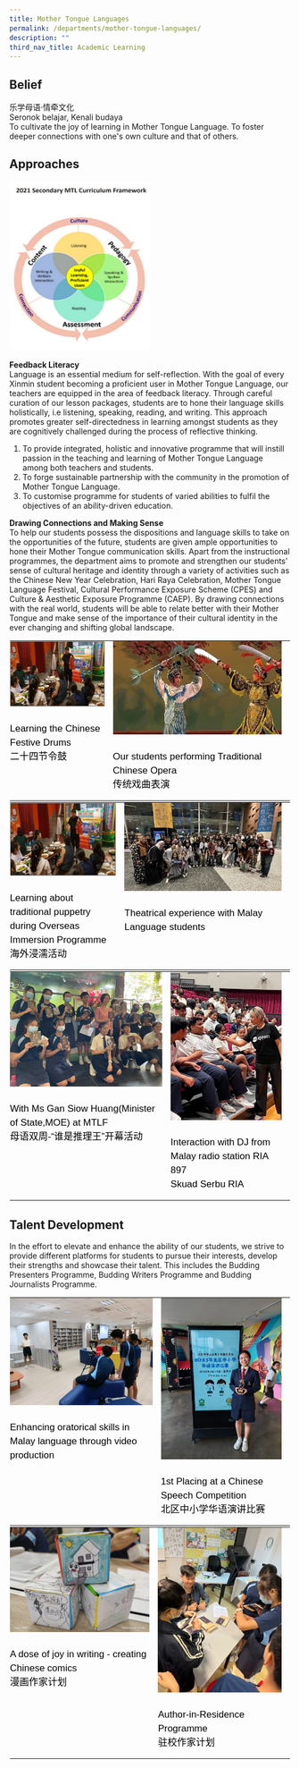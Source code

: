 ```yaml
---
title: Mother Tongue Languages
permalink: /departments/mother-tongue-languages/
description: ""
third_nav_title: Academic Learning
---
```

Belief
------

乐学母语·情牵文化<br>
Seronok belajar, Kenali budaya<br>
To cultivate the joy of learning in Mother Tongue Language. To foster deeper connections with one's own culture and that of others.


Approaches
-------

<style>  
img {  
  display: block;  
  margin-left: auto;  
  margin-right: auto;  
}  
</style>  
<img src="/images/MTL%20Curriculum%20Framework.jpeg" alt="MTL Curriculum Framework" style="width:50%;">  
  
**Feedback Literacy**<br>
Language is an essential medium for self-reflection. With the goal of every Xinmin student becoming a proficient user in Mother Tongue Language, our teachers are equipped in the area of feedback literacy. Through careful curation of our lesson packages, students are to hone their language skills holistically, i.e listening, speaking, reading, and writing. This approach promotes greater self-directedness in learning amongst students as they are cognitively challenged during the process of reflective thinking. 

1. To provide integrated, holistic and innovative programme that will instill passion in the teaching and learning of Mother Tongue Language among both teachers and students.
2. To forge sustainable partnership with the community in the promotion of Mother Tongue Language.
3. To customise programme for students of varied abilities to fulfil the objectives of an ability-driven education.

**Drawing Connections and Making Sense**<br>
To help our students possess the dispositions and language skills to take on the opportunities of the future, students are given ample opportunities to hone their Mother Tongue communication skills. Apart from the instructional programmes, the department aims to promote and strengthen our students’ sense of cultural heritage and identity through a variety of activities such as the Chinese New Year Celebration, Hari Raya Celebration, Mother Tongue Language Festival, Cultural Performance Exposure Scheme (CPES) and Culture &amp; Aesthetic Exposure Programme (CAEP).  By drawing connections with the real world, students will be able to relate better with their Mother Tongue and make sense of the importance of their cultural identity in the ever changing and shifting global landscape.

<table style="margin: auto;
    outline: 0px;
    padding: 0px;
    border-collapse: collapse;
    clear: both;
    border: 1px solid transparent;
    table-layout: fixed;" class="ive_eobj_center ives_tab_kosong">
  <tbody style="margin: 0px; outline: 0px; padding: 0px">
    <tr style="margin: 0px; outline: 0px; padding: 0px">
      <td style="margin: 0px;
          outline: 0px;
          padding: 0px 15px 15px 0px;
          vertical-align: top;">
        <img style="width=" class="ive_eobj_center" alt="Math_1.jpg" src="/images/Mother_Tongue/Department_programmes/mother_tongue_13.jpg">
        <div style="margin: 0px;
            outline: 0px;
            padding: 0px;
            line-height: 24.99px;
            color: rgb(0, 0, 0);
            font-family: Helvetica, sans-serif;
            font-size: 17px;
            font-weight: 400;
            text-align: left;">
          <br>
          Learning the Chinese Festive Drums<br>二十四节令鼓 
        </div>
      </td>
      <td style="margin: 0px;
          outline: 0px;
          padding: 0px 15px 15px 0px;
          vertical-align: top;">
        <img style="width=" class="ive_eobj_center" alt="Math_2.jpg" src="/images/Mother_Tongue/Department_programmes/mother_tongue_1.jpg">
        <div style="margin: 0px;
            outline: 0px;
            padding: 0px;
            line-height: 24.99px;
            color: rgb(0, 0, 0);
            font-family: Helvetica, sans-serif;
            font-size: 17px;
            font-weight: 400;
            text-align: left;">
          <br>
          Our students performing Traditional Chinese Opera<br>传统戏曲表演
        </div>
      </td>
    </tr>
  </tbody>
</table>
<table class="ive_eobj_center ives_tab_kosong" style="margin: auto;
    outline: 0px;
    padding: 0px;
    border-collapse: collapse;
    clear: both;
    border: 1px solid transparent;
    table-layout: fixed;">
  <tbody style="margin: 0px; outline: 0px; padding: 0px">
    <tr style="margin: 0px; outline: 0px; padding: 0px">
      <td style="margin: 0px;
          outline: 0px;
          padding: 0px 15px 15px 0px;
          vertical-align: top;">
        <img src="/images/Mother_Tongue/Department_programmes/mother_tongue_13.jpg" alt="Math_1.jpg" class="ive_eobj_center" style="width=">
        <div style="margin: 0px;
            outline: 0px;
            padding: 0px;
            line-height: 24.99px;
            color: rgb(0, 0, 0);
            font-family: Helvetica, sans-serif;
            font-size: 17px;
            font-weight: 400;
            text-align: left;">
          <br>
          Learning about traditional puppetry during Overseas Immersion Programme             
          <br>
          海外浸濡活动
        </div>
      </td>
      <td style="margin: 0px;
          outline: 0px;
          padding: 0px 15px 15px 0px;
          vertical-align: top;">
        <img src="/images/Mother_Tongue/Department_programmes/mother_tongue_9.jpg" width="100%" alt="Math_2.jpg" class="ive_eobj_center" style="width=">
        <div style="margin: 0px;
            outline: 0px;
            padding: 0px;
            line-height: 24.99px;
            color: rgb(0, 0, 0);
            font-family: Helvetica, sans-serif;
            font-size: 17px;
            font-weight: 400;
            text-align: left;">
          <br>
          Theatrical experience with Malay Language students     
        </div>
      </td>
    </tr>
  </tbody>
</table>

<table class="ive_eobj_center ives_tab_kosong" style="margin: auto;
    outline: 0px;
    padding: 0px;
    border-collapse: collapse;
    clear: both;
    border: 1px solid transparent;
    table-layout: fixed;">
  <tbody style="margin: 0px; outline: 0px; padding: 0px">
    <tr style="margin: 0px; outline: 0px; padding: 0px">
      <td style="margin: 0px;
          outline: 0px;
          padding: 0px 15px 15px 0px;
          vertical-align: top;">
        <img src="/images/Mother_Tongue/Department_programmes/mother_tongue_5.jpg" alt="Math_1.jpg" class="ive_eobj_center" style="width=">
        <div style="margin: 0px;
            outline: 0px;
            padding: 0px;
            line-height: 24.99px;
            color: rgb(0, 0, 0);
            font-family: Helvetica, sans-serif;
            font-size: 17px;
            font-weight: 400;
            text-align: left;">
          <br>
          With Ms Gan Siow Huang(Minister of State,MOE) at MTLF
          <br>
          母语双周-“谁是推理王”开幕活动
        </div>
      </td>
      <td style="margin: 0px;
          outline: 0px;
          padding: 0px 15px 15px 0px;
          vertical-align: top;">
        <img src="/images/Mother_Tongue/Department_programmes/mother_tongue_3.jpg" alt="Math_2.jpg" class="ive_eobj_center" style="width=">
        <div style="margin: 0px;
            outline: 0px;
            padding: 0px;
            line-height: 24.99px;
            color: rgb(0, 0, 0);
            font-family: Helvetica, sans-serif;
            font-size: 17px;
            font-weight: 400;
            text-align: left;">
          <br>
          Interaction with DJ from Malay radio station RIA 897<br>
          Skuad Serbu RIA 
        </div>
      </td>
    </tr>
  </tbody>
</table>


Talent Development
-------
In the effort to elevate and enhance the ability of our students, we strive to provide different platforms for students to pursue their interests, develop their strengths and showcase their talent. This includes the Budding Presenters Programme, Budding Writers Programme and Budding Journalists Programme.

<table style="margin: auto;
    outline: 0px;
    padding: 0px;
    border-collapse: collapse;
    clear: both;
    border: 1px solid transparent;
    table-layout: fixed;" class="ive_eobj_center ives_tab_kosong">
  <tbody style="margin: 0px; outline: 0px; padding: 0px">
    <tr style="margin: 0px; outline: 0px; padding: 0px">
      <td style="margin: 0px;
          outline: 0px;
          padding: 0px 15px 15px 0px;
          vertical-align: top;">
        <img style="width=100%" class="ive_eobj_center" alt="Math_1.jpg" src="/images/Mother_Tongue/Department_programmes/mother_tongue_8.jpg">
        <div style="margin: 0px;
            outline: 0px;
            padding: 0px;
            line-height: 24.99px;
            color: rgb(0, 0, 0);
            font-family: Helvetica, sans-serif;
            font-size: 17px;
            font-weight: 400;
            text-align: left;">
          <br>
          Enhancing oratorical skills in Malay language through video production
        </div>
      </td>
      <td style="margin: 0px;
          outline: 0px;
          padding: 0px 15px 15px 0px;
          vertical-align: top;">
        <img style="width=100%" class="ive_eobj_center" alt="Math_2.jpg" width="100%" src="/images/Mother_Tongue/Department_programmes/mother_tongue_2.jpg">
        <div style="margin: 0px;
            outline: 0px;
            padding: 0px;
            line-height: 24.99px;
            color: rgb(0, 0, 0);
            font-family: Helvetica, sans-serif;
            font-size: 17px;
            font-weight: 400;
            text-align: left;">
          <br>
          1st Placing at a Chinese Speech Competition
          <br>
          北区中小学华语演讲比赛
        </div>
      </td>
    </tr>
  </tbody>
</table>

<table class="ive_eobj_center ives_tab_kosong" style="margin: auto;
    outline: 0px;
    padding: 0px;
    border-collapse: collapse;
    clear: both;
    border: 1px solid transparent;
    table-layout: fixed;">
  <tbody style="margin: 0px; outline: 0px; padding: 0px">
    <tr style="margin: 0px; outline: 0px; padding: 0px">
      <td style="margin: 0px;
          outline: 0px;
          padding: 0px 15px 15px 0px;
          vertical-align: top;">
        <img src="/images/Mother_Tongue/Department_programmes/mother_tongue_11.jpeg" alt="Math_1.jpg" class="ive_eobj_center" style="width=">
        <div style="margin: 0px;
            outline: 0px;
            padding: 0px;
            line-height: 24.99px;
            color: rgb(0, 0, 0);
            font-family: Helvetica, sans-serif;
            font-size: 17px;
            font-weight: 400;
            text-align: left;">
          <br>
          A dose of joy in writing - creating Chinese comics
          <br>
          漫画作家计划 
        </div>
      </td>
      <td style="margin: 0px;
          outline: 0px;
          padding: 0px 15px 15px 0px;
          vertical-align: top;">
        <img src="/images/Mother_Tongue/Department_programmes/mother_tongue_12.jpeg" width="100%" alt="Math_2.jpg" class="ive_eobj_center" style="width=">
        <div style="margin: 0px;
            outline: 0px;
            padding: 0px;
            line-height: 24.99px;
            color: rgb(0, 0, 0);
            font-family: Helvetica, sans-serif;
            font-size: 17px;
            font-weight: 400;
            text-align: left;">
          <br>
          Author-in-Residence Programme 
          <br>
          驻校作家计划
        </div>
      </td>
    </tr>
  </tbody>
</table>
